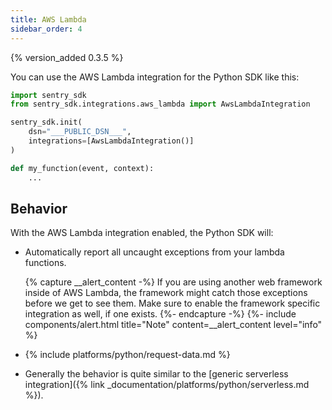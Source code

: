 ```yaml
---
title: AWS Lambda
sidebar_order: 4
---
```


{% version_added 0.3.5 %}

<!-- WIZARD -->
You can use the AWS Lambda integration for the Python SDK like this:

```python
import sentry_sdk
from sentry_sdk.integrations.aws_lambda import AwsLambdaIntegration

sentry_sdk.init(
    dsn="___PUBLIC_DSN___",
    integrations=[AwsLambdaIntegration()]
)

def my_function(event, context):
    ...
```
<!-- ENDWIZARD -->

## Behavior

With the AWS Lambda integration enabled, the Python SDK will:

* Automatically report all uncaught exceptions from your lambda functions.

    {% capture __alert_content -%}
    If you are using another web framework inside of AWS Lambda, the framework might catch those exceptions before we get to see them. Make sure to enable the framework specific integration as well, if one exists.
    {%- endcapture -%}
    {%- include components/alert.html
      title="Note"
      content=__alert_content
      level="info"
    %}

* {% include platforms/python/request-data.md %}

* Generally the behavior is quite similar to the [generic serverless integration]({% link _documentation/platforms/python/serverless.md %}).
